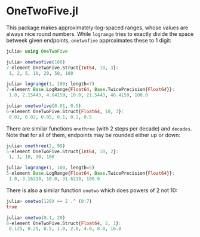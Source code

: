 # OneTwoFive.jl

This package makes approximately-log-spaced ranges, whose values are always nice round numbers. While `logrange` tries to exactly divide the space betweek given endpoints, `onetwofive` approximates these to 1 digit:

```julia
julia> using OneTwoFive

julia> onetwofive(100)
7-element OneTwoFive.Struct{Int64, 10, 3}:
 1, 2, 5, 10, 20, 50, 100

julia> logrange(1, 100; length=7)
7-element Base.LogRange{Float64, Base.TwicePrecision{Float64}}:
 1.0, 2.15443, 4.64159, 10.0, 21.5443, 46.4159, 100.0

julia> onetwofive(0.01, 0.5)
6-element OneTwoFive.Struct{Float64, 10, 3}:
 0.01, 0.02, 0.05, 0.1, 0.2, 0.5
```

There are similar functions `onethree` (with 2 steps per decade) and `decades`.
Note that for all of them, endpoints may be rounded either up or down:

```julia
julia> onethree(2, 99)
5-element OneTwoFive.Struct{Int64, 10, 2}:
 1, 3, 10, 30, 100

julia> logrange(1, 100, length=5)
5-element Base.LogRange{Float64, Base.TwicePrecision{Float64}}:
 1.0, 3.16228, 10.0, 31.6228, 100.0
```

There is also a similar function `onetwo` which does powers of 2 not 10:

```julia
julia> onetwo(128) == 2 .^ (0:7)
true

julia> onetwo(0.1, 20)
8-element OneTwoFive.Struct{Float64, 2, 1}:
 0.125, 0.25, 0.5, 1.0, 2.0, 4.0, 8.0, 16.0
```
